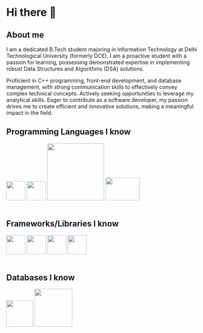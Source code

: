 <h1>Hi there 👋</h1>

<h2>About me</h2>

I am a dedicated B.Tech student majoring in Information Technology at Delhi Technological University (formerly DCE). I am a proactive student with a passion for learning, possessing demonstrated expertise in implementing robust Data Structures and Algorithms (DSA) solutions. 


Proficient in C++ programming, front-end development, and database management, with strong communication skills to effectively convey complex technical concepts. 
Actively seeking opportunities to leverage my analytical skills. Eager to contribute as a software developer, my passion drives me to create efficient and innovative solutions, making a meaningful impact in the field.

<h2>Programming Languages I know</h2>
<div>
<img src="https://upload.wikimedia.org/wikipedia/commons/1/18/C_Programming_Language.svg" width="50px">
<img src="https://upload.wikimedia.org/wikipedia/commons/1/18/ISO_C%2B%2B_Logo.svg" width="50px">
<img src="https://www.freepnglogos.com/uploads/html5-logo-png/html5-logo-best-web-design-psd-html-cms-development-ecommerce-6.png" width="150px">
<img src="https://upload.wikimedia.org/wikipedia/commons/8/87/Sql_data_base_with_logo.png" width="90px" height="60px">
</div>
<br>
<h2>Frameworks/Libraries I know</h2>
<div>
<img src="https://upload.wikimedia.org/wikipedia/commons/a/a7/React-icon.svg" width="50px">
<img src="https://ajeetchaulagain.com/static/7cb4af597964b0911fe71cb2f8148d64/87351/express-js.png" width="50px">
<img src="https://cdn.iconscout.com/icon/free/png-256/free-node-js-1174925.png?f=webp" width="50px">
<img src="https://cdn.worldvectorlogo.com/logos/jquery-4.svg" width="50px">
</div>
<br>
<h2>Databases I know</h2>
<div>
<img src="https://upload.wikimedia.org/wikipedia/commons/thumb/0/0a/MySQL_textlogo.svg/2560px-MySQL_textlogo.svg.png" width="70px">
<img src="https://i.pinimg.com/736x/ba/87/c6/ba87c66f5834bda10538d6750abf50d9.jpg" width="100px">
</div>

